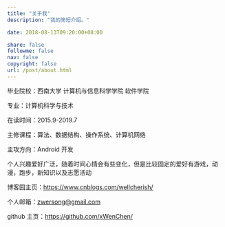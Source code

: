 ```yaml
---
title: "关于我"
description: "我的简短介绍。"

date: 2018-08-13T09:20:00+08:00

share: false
followme: false
nav: false
copyright: false
url: /post/about.html
---
```


毕业院校：西南大学 计算机与信息科学学院 软件学院

专业：计算机科学与技术

在读时间：2015.9-2019.7

主修课程：算法、数据结构、操作系统、计算机网络

主攻方向：Android 开发

个人兴趣爱好广泛，随着时间心情会有些变化，但是比较固定的爱好有游戏，动漫，跑步，新知识以及志愿活动

博客园主页：https://www.cnblogs.com/wellcherish/

个人邮箱：zwersong@gmail.com

github 主页：https://github.com/xWenChen/